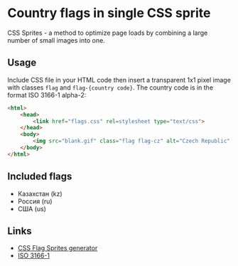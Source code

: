 Country flags in single CSS sprite
==================================

CSS Sprites - a method to optimize page loads by combining a large number of small images into one. 

## Usage

Include CSS file in your HTML code then insert a transparent 1x1 pixel image with classes `flag` and `flag-{country code}`. The country code is in the format ISO 3166-1 alpha-2:

```html
<html>
    <head>
        <link href="flags.css" rel=stylesheet type="text/css">
    </head>
    <body>
        <img src="blank.gif" class="flag flag-cz" alt="Czech Republic" />
    </body>
</html>
```

## Included flags


* Казахстан (kz)
* Россия (ru)
* США (us)

## Links

* [CSS Flag Sprites generator](https://www.flag-sprites.com/ "Country flags in single CSS sprite")
* [ISO 3166-1](https://en.wikipedia.org/wiki/ISO_3166-1_alpha-2)